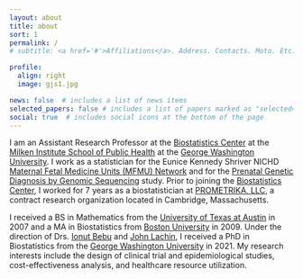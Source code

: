 ```yaml
---
layout: about
title: about
sort: 1
permalink: /
# subtitle: <a href='#'>Affiliations</a>. Address. Contacts. Moto. Etc.

profile:
  align: right
  image: gjs1.jpg

news: false  # includes a list of news items
selected_papers: false # includes a list of papers marked as "selected={true}"
social: true  # includes social icons at the bottom of the page
---
```


I am an Assistant Research Professor at the [Biostatistics Center](https://biostatcenter.gwu.edu/) at the [Milken Institute School of Public Health](https://publichealth.gwu.edu/) at the [George Washington University](https://www.gwu.edu/). I work as a statistician for the Eunice Kennedy Shriver NICHD [Maternal Fetal Medicine Units (MFMU) Network](https://mfmunetwork.bsc.gwu.edu/) and for the [Prenatal Genetic Diagnosis by Genomic Sequencing](https://biostatcenter.gwu.edu/projects/prenatal-genetic-diagnosis-genomic-sequencing-prospective-evaluation-prenatalseq) study. Prior to joining the [Biostatistics Center](https://biostatcenter.gwu.edu/), I worked for 7 years as a biostatistician at [PROMETRIKA, LLC](https://www.prometrika.com/), a contract research organization located in Cambridge, Massachusetts. &nbsp;

I received a BS in Mathematics from the [University of Texas at Austin](https://www.utexas.edu/) in 2007 and a MA in Biostatistics from [Boston University](https://www.bu.edu/) in 2009. Under the direction of Drs. [Ionut Bebu](https://biostatcenter.gwu.edu/people/research-faculty/ionut-bebu) and [John Lachin](https://biostatcenter.gwu.edu/people/research-faculty/john-m-lachin), I received a PhD in Biostatistics from the [George Washington University](https://www.gwu.edu/) in 2021. My research interests include the design of clinical trial and epidemiological studies, cost-effectiveness analysis, and healthcare resource utilization.
